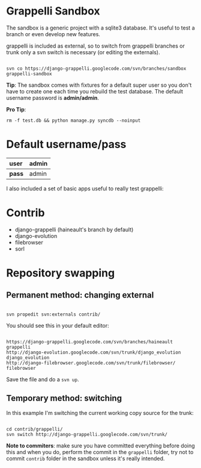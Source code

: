 # Grappelli Sandbox #

The sandbox is a generic project with a sqlite3 database. It's useful to test a branch or even develop new features.

grappelli is included as external, so to switch from grappelli branches or trunk only a svn switch is necessary (or editing the externals).

```

svn co https://django-grappelli.googlecode.com/svn/branches/sandbox grappelli-sandbox

```

**Tip**: The sandbox comes with fixtures for a default super user so you don't have to create one each time you rebuild the test database. The default username password is **admin/admin**.

**Pro Tip**:

```
rm -f test.db && python manage.py syncdb --noinput
```


# Default username/pass #

| **user** | admin |
|:---------|:------|
| **pass** | admin |

I also included a set of basic apps useful to really test grappelli:

# Contrib #

  * django-grappelli (haineault's branch by default)
  * django-evolution
  * filebrowser
  * sorl

# Repository swapping #

## Permanent method: changing external ##

```

svn propedit svn:externals contrib/

```

You should see this in your default editor:

```

https://django-grappelli.googlecode.com/svn/branches/haineault grappelli
http://django-evolution.googlecode.com/svn/trunk/django_evolution django_evolution
http://django-filebrowser.googlecode.com/svn/trunk/filebrowser/ filebrowser

```

Save the file and do a `svn up`.

## Temporary method: switching ##

In this example I'm switching  the current working copy source for the trunk:

```

cd contrib/grappelli/
svn switch http://django-grappelli.googlecode.com/svn/trunk/

```

**Note to commiters**: make sure you have committed everything before doing this and when you do, perform the commit in the `grappelli` folder, try not to commit `contrib` folder in the sandbox unless it's really intended.